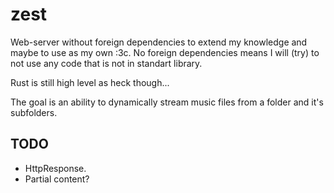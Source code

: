 # zest

Web-server without foreign dependencies to extend my knowledge and maybe to use as my own :3c.
No foreign dependencies means I will (try) to not use any code that is not in standart library.

Rust is still high level as heck though...

The goal is an ability to dynamically stream music files from a folder and it's subfolders.

## TODO
- HttpResponse.
- Partial content?